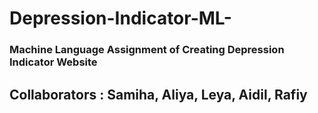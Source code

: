 # Depression-Indicator-ML-
### Machine Language Assignment of Creating Depression Indicator Website
## Collaborators : Samiha, Aliya, Leya, Aidil, Rafiy

